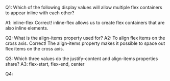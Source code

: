 Q1: Which of the following display values will allow multiple flex containers to appear inline with each other?

A1: inline-flex
Correct! inline-flex allows us to create flex containers that are also inline elements.

Q2: What is the align-items property used for?
A2: To align flex items on the cross axis.
Correct! The align-items property makes it possible to space out flex items on the cross axis.

Q3: Which three values do the justify-content and align-items properties share?
A3: flex-start, flex-end, center

Q4:
